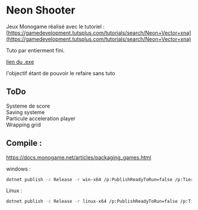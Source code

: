 # Neon Shooter

Jeux Monogame réalisé avec le tutoriel : [https://gamedevelopment.tutsplus.com/tutorials/search/Neon+Vector+xna](https://gamedevelopment.tutsplus.com/tutorials/search/Neon+Vector+xna)

Tuto par entierment fini.

[lien du .exe](https://drive.google.com/file/d/1NQT5emJuAyQhiJlCGv_FYFPB3HVW5Lgg/view?usp=sharing)

l'objectif étant de pouvoir le refaire sans tuto

## ToDo
Systeme de score  
Saving systeme  
Particule acceleration player  
Wrapping grid  

## Compile :

https://docs.monogame.net/articles/packaging_games.html

windows :
```bash
dotnet publish -c Release -r win-x64 /p:PublishReadyToRun=false /p:TieredCompilation=false --self-contained
```

Linux :
```bash
dotnet publish -c Release -r linux-x64 /p:PublishReadyToRun=false /p:TieredCompilation=false --self-contained
```

